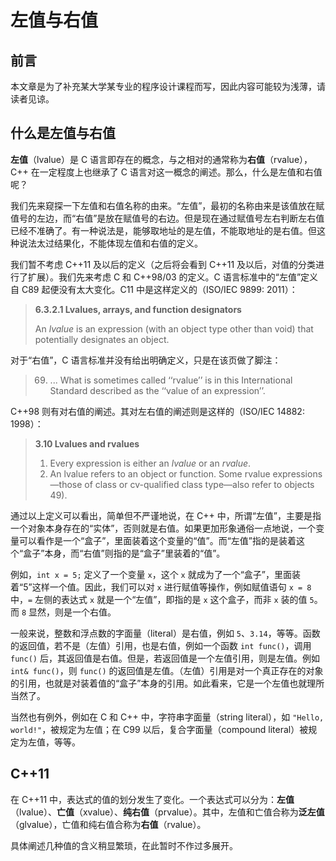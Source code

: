 <!-- Copyright (C) 2022 Timothy Liu -->

<!-- CC BY-SA 4.0 license -->

# 左值与右值

## 前言

本文章是为了补充某大学某专业的程序设计课程而写，因此内容可能较为浅薄，请读者见谅。  

## 什么是左值与右值

**左值**（lvalue）是 C 语言即存在的概念，与之相对的通常称为**右值**（rvalue），C++ 在一定程度上也继承了 C 语言对这一概念的阐述。那么，什么是左值和右值呢？  

我们先来窥探一下左值和右值名称的由来。“左值”，最初的名称由来是该值放在赋值号的左边，而“右值”是放在赋值号的右边。但是现在通过赋值号左右判断左右值已经不准确了。有一种说法是，能够取地址的是左值，不能取地址的是右值。但这种说法太过结果化，不能体现左值和右值的定义。

我们暂不考虑 C++11 及以后的定义（之后将会看到 C++11 及以后，对值的分类进行了扩展）。我们先来考虑 C 和 C++98/03 的定义。C 语言标准中的“左值”定义自 C89 起便没有太大变化。C11 中是这样定义的（ISO/IEC 9899: 2011）：  

> **6.3.2.1 Lvalues, arrays, and function designators**
>
> An *lvalue* is an expression (with an object type other than void) that potentially designates an object.

对于“右值”，C 语言标准并没有给出明确定义，只是在该页做了脚注：  

> 69) ... What is sometimes called ‘‘rvalue’’ is in this International Standard described as the ‘‘value of an expression’’.

C++98 则有对右值的阐述。其对左右值的阐述则是这样的（ISO/IEC 14882: 1998）：  

> **3.10 Lvalues and rvalues**
>
> 1. Every expression is either an *lvalue* or an *rvalue*.
> 2. An lvalue refers to an object or function. Some rvalue expressions—those of class or cv-qualified class type—also refer to objects 49).

通过以上定义可以看出，简单但不严谨地说，在 C++ 中，所谓“左值”，主要是指一个对象本身存在的“实体”，否则就是右值。如果更加形象通俗一点地说，一个变量可以看作是一个“盒子”，里面装着这个变量的“值”。而“左值”指的是装着这个“盒子”本身，而“右值”则指的是“盒子”里装着的“值”。  

例如，`int x = 5;` 定义了一个变量 `x`，这个 `x` 就成为了一个“盒子”，里面装着“5”这样一个值。因此，我们可以对 `x` 进行赋值等操作，例如赋值语句 `x = 8` 中，`=` 左侧的表达式 `x` 就是一个“左值”，即指的是 `x` 这个盒子，而非 `x` 装的值 `5`。而 `8` 显然，则是一个右值。 

一般来说，整数和浮点数的字面量（literal）是右值，例如 `5`、`3.14`，等等。函数的返回值，若不是（左值）引用，也是右值，例如一个函数 `int func()`，调用 `func()` 后，其返回值是右值。但是，若返回值是一个左值引用，则是左值。例如 `int& func()`，则 `func()` 的返回值是左值。（左值）引用是对一个真正存在的对象的引用，也就是对装着值的“盒子”本身的引用。如此看来，它是一个左值也就理所当然了。  

当然也有例外，例如在 C 和 C++ 中，字符串字面量（string literal），如 `"Hello, world!"`，被规定为左值；在 C99 以后，复合字面量（compound literal）被规定为左值，等等。  

## C++11

在 C++11 中，表达式的值的划分发生了变化。一个表达式可以分为：**左值**（lvalue）、**亡值**（xvalue）、**纯右值**（prvalue）。其中，左值和亡值合称为**泛左值**（glvalue），亡值和纯右值合称为**右值**（rvalue）。   

具体阐述几种值的含义稍显繁琐，在此暂时不作过多展开。  

